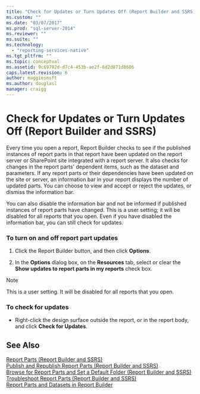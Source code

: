 ```yaml
---
title: "Check for Updates or Turn Updates Off (Report Builder and SSRS) | Microsoft Docs"
ms.custom: ""
ms.date: "03/07/2017"
ms.prod: "sql-server-2014"
ms.reviewer: ""
ms.suite: ""
ms.technology: 
  - "reporting-services-native"
ms.tgt_pltfrm: ""
ms.topic: conceptual
ms.assetid: 9c69792d-d7c4-453b-ae2f-6d2d071d8606
caps.latest.revision: 6
author: maggiesmsft
ms.author: douglasl
manager: craigg
---
```

# Check for Updates or Turn Updates Off (Report Builder and SSRS)
  Every time you open a report, Report Builder checks to see if the published instances of report parts in that report have been updated on the report server or SharePoint site integrated with a report server. It also checks for changes in the report parts' dependent items, such as the dataset and parameters. If any report parts or their dependencies have been updated on the site or server, an information bar in your report displays the number of updated parts. You can choose to view and accept or reject the updates, or dismiss the information bar.  
  
 You can also disable the information bar and not be informed if published instances of report parts have changed. This is a user setting; it will be disabled for all reports that you open. Even if you have disabled the information bar, you can still check for updates.  
  
### To turn on and off report part updates  
  
1.  Click the Report Builder button, and then click **Options**.  
  
2.  In the **Options** dialog box, on the **Resources** tab, select or clear the **Show updates to report parts in my reports** check box.  
  
> [!NOTE]  
>  This is a user setting. It will be disabled for all reports that you open.  
  
### To check for updates  
  
-   Right-click the design surface outside the report, or in the report body, and click **Check for Updates**.  
  
## See Also  
 [Report Parts &#40;Report Builder and SSRS&#41;](report-parts-report-builder-and-ssrs.md)   
 [Publish and Republish Report Parts &#40;Report Builder and SSRS&#41;](report-design/publish-and-republish-report-parts-report-builder-and-ssrs.md)   
 [Browse for Report Parts and Set a Default Folder &#40;Report Builder and SSRS&#41;](report-design/browse-for-report-parts-and-set-a-default-folder-report-builder-and-ssrs.md)   
 [Troubleshoot Report Parts &#40;Report Builder and SSRS&#41;](../../2014/reporting-services/troubleshoot-report-parts-report-builder-and-ssrs.md)   
 [Report Parts and Datasets in Report Builder](report-data/report-parts-and-datasets-in-report-builder.md)  
  
  
